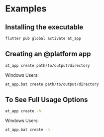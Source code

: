 # Examples

## Installing the executable

```sh
flutter pub global activate at_app
```

## Creating an @platform app

```sh
at_app create path/to/output/directory
```

Windows Users:

```sh
at_app.bat create path/to/output/directory
```

## To See Full Usage Options

```sh
at_app create -h
```

Windows Users:
```sh
at_app.bat create -h
```
